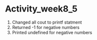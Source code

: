 # Activity_week8_5
1) Changed all cout to printf statment
2) Returned -1 for negative numbers
3) Printed undefined for negative numbers
